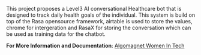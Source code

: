 This project proposes a Level3 AI conversational Healthcare bot that is designed to track daily health goals of the individual. This system is build on top of the Rasa opensource framework, airtable is used to store the values, chrome for intergeration and RasaX for storing the conversation which can be used as training data for the chatbot.

**For More Information and Documentation**: [Algomagnet Women In Tech](https://algomagnet.com/rasa.html)
